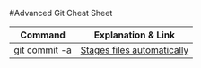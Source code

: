 #Advanced Git Cheat Sheet

| Command | Explanation & Link |
| ------- | ------- |
| git commit -a | [Stages files automatically](https://git-scm.com/docs/git-commit#Documentation/git-commit.txt---all) |
	



